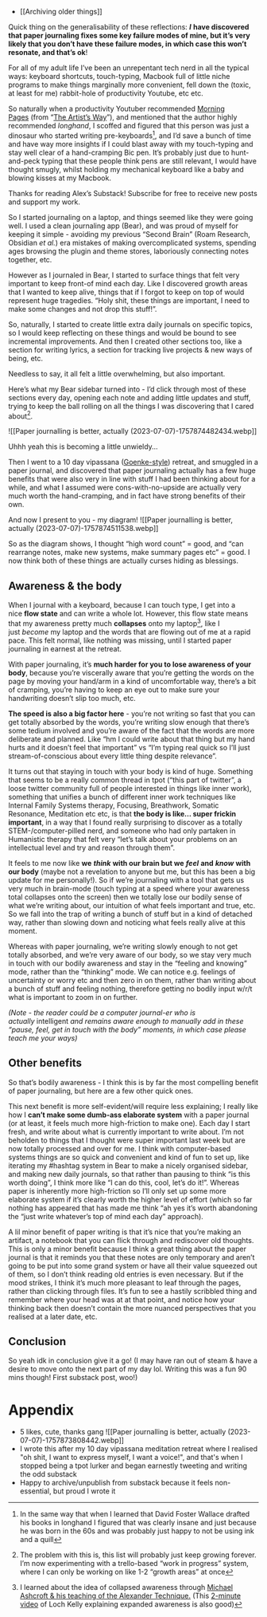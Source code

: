 - [[Archiving older things]]

Quick thing on the generalisability of these reflections: _**I**_ **have discovered that paper journaling fixes some key failure modes of mine, but it’s very likely that you don’t have these failure modes, in which case this won’t resonate, and that’s ok**!

For all of my adult life I’ve been an unrepentant tech nerd in all the typical ways: keyboard shortcuts, touch-typing, Macbook full of little niche programs to make things marginally more convenient, fell down the (toxic, at least for me) rabbit-hole of productivity Youtube, etc etc. 

So naturally when a productivity Youtuber recommended [Morning Pages](https://www.theguardian.com/lifeandstyle/2014/oct/03/morning-pages-change-your-life-oliver-burkeman) (from “[The Artist’s Way](https://www.goodreads.com/book/show/615570.The_Artist_s_Way)”), and mentioned that the author highly recommended _longhand_, I scoffed and figured that this person was just a dinosaur who started writing pre-keyboards[^1], and I’d save a bunch of time and have way more insights if I could blast away with my touch-typing and stay well clear of a hand-cramping Bic pen. It’s probably just due to hunt-and-peck typing that these people think pens are still relevant, I would have thought smugly, whilst holding my mechanical keyboard like a baby and blowing kisses at my Macbook. 

Thanks for reading Alex’s Substack! Subscribe for free to receive new posts and support my work.

So I started journaling on a laptop, and things seemed like they were going well. I used a clean journaling app (Bear), and was proud of myself for keeping it simple - avoiding my previous “Second Brain” (Roam Research, Obsidian _et al._) era mistakes of making overcomplicated systems, spending ages browsing the plugin and theme stores, laboriously connecting notes together, etc. 

However as I journaled in Bear, I started to surface things that felt very important to keep front-of mind each day. Like I discovered growth areas that I wanted to keep alive, things that if I forgot to keep on top of would represent huge tragedies. “Holy shit, these things are important, I need to make some changes and not drop this stuff!”. 

So, naturally, I started to create little extra daily journals on specific topics, so I would keep reflecting on these things and would be bound to see incremental improvements. And then I created other sections too, like a section for writing lyrics, a section for tracking live projects & new ways of being, etc.

Needless to say, it all felt a little overwhelming, but also important. 

Here’s what my Bear sidebar turned into - I’d click through most of these sections every day, opening each note and adding little updates and stuff, trying to keep the ball rolling on all the things I was discovering that I cared about[^2].

![[Paper journalling is better, actually (2023-07-07)-1757874482434.webp]]

Uhhh yeah this is becoming a little unwieldy…

Then I went to a 10 day vipassana ([Goenke-style](https://www.dhamma.org/)) retreat, and smuggled in a paper journal, and discovered that paper journaling actually has a few huge benefits that were also very in line with stuff I had been thinking about for a while, and what I assumed were cons-with-no-upside are actually very much worth the hand-cramping, and in fact have strong benefits of their own. 

And now I present to you - my diagram!
![[Paper journalling is better, actually (2023-07-07)-1757874511538.webp]]


So as the diagram shows, I thought “high word count” = good, and “can rearrange notes, make new systems, make summary pages etc” = good. I now think both of these things are actually curses hiding as blessings.

## Awareness & the body

When I journal with a keyboard, because I can touch type, I get into a nice **flow state** and can write a whole lot. However, this flow state means that my awareness pretty much **collapses** onto my laptop[^3], like I just _become_ my laptop and the words that are flowing out of me at a rapid pace. This felt normal, like nothing was missing, until I started paper journaling in earnest at the retreat. 

With paper journaling, it’s **much harder for you to lose awareness of your body**, because you’re viscerally aware that you’re getting the words on the page by moving your hand/arm in a kind of uncomfortable way, there’s a bit of cramping, you’re having to keep an eye out to make sure your handwriting doesn’t slip too much, etc.

**The speed is also a big factor here** - you’re not writing so fast that you can get totally absorbed by the words, you’re writing slow enough that there’s some tedium involved and you’re aware of the fact that the words are more deliberate and planned. Like “hm I could write about that thing but my hand hurts and it doesn’t feel that important” vs “I’m typing real quick so I’ll just stream-of-conscious about every little thing despite relevance”.

It turns out that staying in touch with your body is kind of huge. Something that seems to be a really common thread in tpot (“this part of twitter”, a loose twitter community full of people interested in things like inner work), something that unifies a bunch of different inner work techniques like Internal Family Systems therapy, Focusing, Breathwork, Somatic Resonance, Meditation etc etc, is that **the body is like… super frickin important**, in a way that I found really surprising to discover as a totally STEM-/computer-pilled nerd, and someone who had only partaken in Humanistic therapy that felt very “let’s talk about your problems on an intellectual level and try and reason through them”.

It feels to me now like **we** _**think**_ **with our brain but we** _**feel**_ **and** _**know**_ **with our body** (maybe not a revelation to anyone but me, but this has been a big update for me personally!). So if we’re journaling with a tool that gets us very much in brain-mode (touch typing at a speed where your awareness total collapses onto the screen) then we totally lose our bodily sense of what we’re writing about, our intuition of what feels important and true, etc. So we fall into the trap of writing a bunch of stuff but in a kind of detached way, rather than slowing down and noticing what feels really alive at this moment. 

Whereas with paper journaling, we’re writing slowly enough to not get totally absorbed, and we’re very aware of our body, so we stay very much in touch with our bodily awareness and stay in the “feeling and knowing” mode, rather than the “thinking” mode. We can notice e.g. feelings of uncertainty or worry etc and then zero in on them, rather than writing about a bunch of stuff and feeling nothing, therefore getting no bodily input w/r/t what is important to zoom in on further. 

_(Note - the reader could be a computer journal-er who is actually_ intelligent _and remains aware enough to manually add in these “pause, feel, get in touch with the body” moments, in which case please teach me your ways)_

## Other benefits

So that’s bodily awareness - I think this is by far the most compelling benefit of paper journaling, but here are a few other quick ones.

This next benefit is more self-evident/will require less explaining; I really like how I **can’t make some dumb-ass elaborate system** with a paper journal (or at least, it feels much more high-friction to make one). Each day I start fresh, and write about what is currently important to write about. I’m not beholden to things that I thought were super important last week but are now totally processed and over for me. I think with computer-based systems things are so quick and convenient and kind of fun to set up, like iterating my #hashtag system in Bear to make a nicely organised sidebar, and making new daily journals, so that rather than pausing to think “is this worth doing”, I think more like “I can do this, cool, let’s do it!”. Whereas paper is inherently more high-friction so I’ll only set up some more elaborate system if it’s clearly worth the higher level of effort (which so far nothing has appeared that has made me think “ah yes it’s worth abandoning the “just write whatever’s top of mind each day” approach).

A lil minor benefit of paper writing is that it’s nice that you’re making an artifact, a notebook that you can flick through and rediscover old thoughts. This is only a minor benefit because I think a great thing about the paper journal is that it reminds you that these notes are only temporary and aren’t going to be put into some grand system or have all their value squeezed out of them, so I don’t think reading old entries is even necessary. But if the mood strikes, I think it’s much more pleasant to leaf through the pages, rather than clicking through files. It’s fun to see a hastily scribbled thing and remember where your head was at at that point, and notice how your thinking back then doesn’t contain the more nuanced perspectives that you realised at a later date, etc. 

## Conclusion

So yeah idk in conclusion give it a go! (I may have ran out of steam & have a desire to move onto the next part of my day lol. Writing this was a fun 90 mins though! First substack post, woo!)
# Appendix
- 5 likes, cute, thanks gang
![[Paper journalling is better, actually (2023-07-07)-1757873808442.webp]]
- I wrote this after my 10 day vipassana meditation retreat where I realised "oh shit, I want to express myself, I want a voice!", and that's when I stopped being a tpot lurker and began earnestly tweeting and writing the odd substack
- Happy to archive/unpublish from substack because it feels non-essential, but proud I wrote it

[^1]: In the same way that when I learned that David Foster Wallace drafted his books in longhand I figured that was clearly insane and just because he was born in the 60s and was probably just happy to not be using ink and a quill
	

[^2]: The problem with this is, this list will probably just keep growing forever. I’m now experimenting with a trello-based “work in progress” system, where I can only be working on like 1-2 “growth areas” at once

[^3]: I learned about the idea of collapsed awareness through [Michael Ashcroft & his teaching of the Alexander Technique.](https://expandingawareness.org/blog/what-is-the-alexander-technique/) (This [2-minute video](https://www.youtube.com/watch?v=4G9QvITM_T8) of Loch Kelly explaining expanded awareness is also good)
